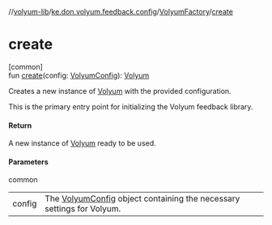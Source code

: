 //[volyum-lib](../../../index.md)/[ke.don.volyum.feedback.config](../index.md)/[VolyumFactory](index.md)/[create](create.md)

# create

[common]\
fun [create](create.md)(config: [VolyumConfig](../-volyum-config/index.md)): [Volyum](../-volyum/index.md)

Creates a new instance of [Volyum](../-volyum/index.md) with the provided configuration.

This is the primary entry point for initializing the Volyum feedback library.

#### Return

A new instance of [Volyum](../-volyum/index.md) ready to be used.

#### Parameters

common

| | |
|---|---|
| config | The [VolyumConfig](../-volyum-config/index.md) object containing the necessary settings for Volyum. |